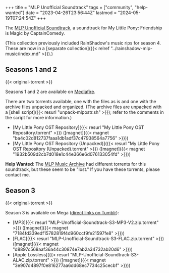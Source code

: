 +++
title = "MLP Unofficial Soundtrack"
tags = ["community", "help-wanted"]
date = "2023-04-26T23:56:44Z"
lastmod = "2024-05-19T07:24:54Z"
+++

The [MLP Unofficial Soundtrack](https://mlpost.tumblr.com/), a soundtrack for My Little Pony: Friendship is Magic by CaptainComedy.

(This collection previously included RainShadow's music rips for season 4. These are now in a [separate collection]({{< relref "../rainshadow-mlp-music/index.md" >}}).)

## Seasons 1 and 2

{{< original-torrent >}}

Seasons 1 and 2 are available on [Mediafire](https://www.mediafire.com/?rdhhrpyc0d6d3).

There are two torrents available, one with the files as is and one with the archive files unpacked and organized. (The archive files are unpacked with a [shell script]({{< resurl "unpack-mlpostr.sh" >}}); refer to the comments in the script for more information.)

* [My Little Pony OST Repository]({{< resurl "My Little Pony OST Repository.torrent" >}}) ([magnet]({{< magnet "ba4c02d812737faaa1db1adf37c47938564a7756" >}}))
* [My Little Pony OST Repository (Unpacked)]({{< resurl "My Little Pony OST Repository (Unpacked).torrent" >}}) ([magnet]({{< magnet "1932b509d2cb7d018e1c44e366e6d076133054fd" >}}))

**Help Wanted**: The [MLP Music Archive](https://web.archive.org/web/20130330071328/http://mlpmusicarchive.com/the-archive) had different torrents for this soundtrack, but these seem to be "lost." If you have these torrents, please contact me.

## Season 3

{{< original-torrent >}}

Season 3 is available on Mega ([direct links on Tumblr](https://mlpost.tumblr.com/post/82467201920/season-3-soundtrack-available)):

* [MP3]({{< resurl "MLP-Unofficial-Soundtrack-S3-MP3-V2.zip.torrent" >}}) ([magnet]({{< magnet "7184fd339edf15782819f4d960ccf9fe21597fe8" >}}))
* [FLAC]({{< resurl "MLP-Unofficial-Soundtrack-S3-FLAC.zip.torrent" >}}) ([magnet]({{< magnet "d8897c568aaf36a44c30874e7ab2a34732ab20d6" >}}))
* [Apple Lossless]({{< resurl "MLP-Unofficial-Soundtrack-S3-ALAC.zip.torrent" >}}) ([magnet]({{< magnet "3e907d4897f0e816277aa6dd68ec7734c25cecbf" >}}))
